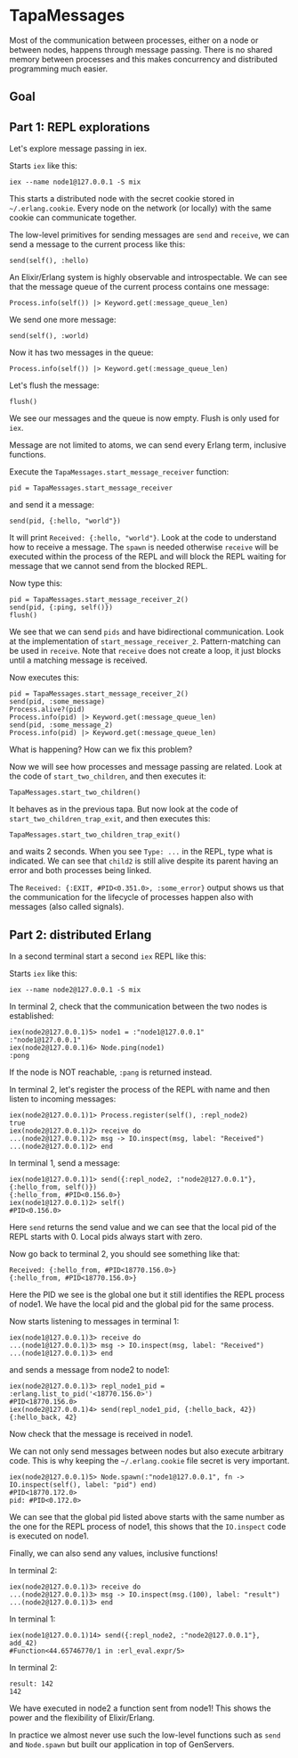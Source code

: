 # TapaMessages

Most of the communication between processes, either on a node or between nodes,
happens through message passing. There is no shared memory between processes and
this makes concurrency and distributed programming much easier.

## Goal

## Part 1: REPL explorations

Let's explore message passing in iex.

Starts `iex` like this:

```
iex --name node1@127.0.0.1 -S mix
```

This starts a distributed node with the secret cookie stored in `~/.erlang.cookie`.
Every node on the network (or locally) with the same cookie can communicate together.

The low-level primitives for sending messages are `send` and `receive`, we can send a message
to the current process like this:

```
send(self(), :hello)
```

An Elixir/Erlang system is highly observable and introspectable. We can see that the message queue
of the current process contains one message:

```
Process.info(self()) |> Keyword.get(:message_queue_len)
```

We send one more message:
```
send(self(), :world)
```

Now it has two messages in the queue:
```
Process.info(self()) |> Keyword.get(:message_queue_len)
```

Let's flush the message:

```
flush()
```

We see our messages and the queue is now empty. Flush is only used for `iex`.

Message are not limited to atoms, we can send every Erlang term, inclusive functions.

Execute the `TapaMessages.start_message_receiver` function:

```
pid = TapaMessages.start_message_receiver
```

and send it a message:

```
send(pid, {:hello, "world"})
```

It will print `Received: {:hello, "world"}`. Look at the code to understand how to receive a message.
The `spawn` is needed otherwise `receive` will be executed within the process of the REPL and will block
the REPL waiting for message that we cannot send from the blocked REPL.

Now type this:

```
pid = TapaMessages.start_message_receiver_2()
send(pid, {:ping, self()})
flush()
```

We see that we can send `pids` and have bidirectional communication. Look at the
implementation of `start_message_receiver_2`. Pattern-matching can be used in `receive`.
Note that `receive` does not create a loop, it just blocks until a matching message is received.

Now executes this:

```
pid = TapaMessages.start_message_receiver_2()
send(pid, :some_message)
Process.alive?(pid)
Process.info(pid) |> Keyword.get(:message_queue_len)
send(pid, :some_message_2)
Process.info(pid) |> Keyword.get(:message_queue_len)
```

What is happening? How can we fix this problem?

Now we will see how processes and message passing are related. Look at the code
of `start_two_children`, and then executes it:

```
TapaMessages.start_two_children()
```

It behaves as in the previous tapa. But now look at the code of
`start_two_children_trap_exit`, and then executes this:

```
TapaMessages.start_two_children_trap_exit()

```

and waits 2 seconds. When you see `Type: ...` in the REPL, type what is
indicated. We can see that `child2` is still alive despite its parent having an
error and both processes being linked.

The `Received: {:EXIT, #PID<0.351.0>, :some_error}` output shows us that the
communication for the lifecycle of processes happen also with messages (also
called signals).

## Part 2: distributed Erlang


In a second terminal start a second `iex` REPL like this:


Starts `iex` like this:

```
iex --name node2@127.0.0.1 -S mix
```

In terminal 2, check that the communication between the two nodes is established:

```
iex(node2@127.0.0.1)5> node1 = :"node1@127.0.0.1"
:"node1@127.0.0.1"
iex(node2@127.0.0.1)6> Node.ping(node1)
:pong
```

If the node is NOT reachable, `:pang` is returned instead.

In terminal 2, let's register the process of the REPL with name and then listen
to incoming messages:

```
iex(node2@127.0.0.1)1> Process.register(self(), :repl_node2)
true
iex(node2@127.0.0.1)2> receive do
...(node2@127.0.0.1)2> msg -> IO.inspect(msg, label: "Received")
...(node2@127.0.0.1)2> end
```

In terminal 1, send a message:

```
iex(node1@127.0.0.1)1> send({:repl_node2, :"node2@127.0.0.1"}, {:hello_from, self()})
{:hello_from, #PID<0.156.0>}
iex(node1@127.0.0.1)2> self()
#PID<0.156.0>
```

Here `send` returns the send value and we can see that the local pid of the REPL
starts with 0. Local pids always start with zero.

Now go back to terminal 2, you should see something like that:

```
Received: {:hello_from, #PID<18770.156.0>}
{:hello_from, #PID<18770.156.0>}
```

Here the PID we see is the global one but it still identifies the REPL process
of node1. We have the local pid and the global pid for the same process.

Now starts listening to messages in terminal 1:

```
iex(node1@127.0.0.1)3> receive do
...(node1@127.0.0.1)3> msg -> IO.inspect(msg, label: "Received")
...(node1@127.0.0.1)3> end
```

and sends a message from node2 to node1:

```
iex(node2@127.0.0.1)3> repl_node1_pid = :erlang.list_to_pid('<18770.156.0>')
#PID<18770.156.0>
iex(node2@127.0.0.1)4> send(repl_node1_pid, {:hello_back, 42})
{:hello_back, 42}
```

Now check that the message is received in node1.

We can not only send messages between nodes but also execute arbitrary code.
This is why keeping the `~/.erlang.cookie` file secret is very important.

```
iex(node2@127.0.0.1)5> Node.spawn(:"node1@127.0.0.1", fn -> IO.inspect(self(), label: "pid") end)
#PID<18770.172.0>
pid: #PID<0.172.0>
```

We can see that the global pid listed above starts with the same number as the
one for the REPL process of node1, this shows that the `IO.inspect` code is
executed on node1.

Finally, we can also send any values, inclusive functions!

In terminal 2:

```
iex(node2@127.0.0.1)3> receive do
...(node2@127.0.0.1)3> msg -> IO.inspect(msg.(100), label: "result")
...(node2@127.0.0.1)3> end
```

In terminal 1:

```
iex(node1@127.0.0.1)14> send({:repl_node2, :"node2@127.0.0.1"}, add_42)
#Function<44.65746770/1 in :erl_eval.expr/5>
```

In terminal 2:

```
result: 142
142
```

We have executed in node2 a function sent from node1! This shows the power and
the flexibility of Elixir/Erlang.

In practice we almost never use such the low-level functions such as `send` and
`Node.spawn` but built our application in top of GenServers.
